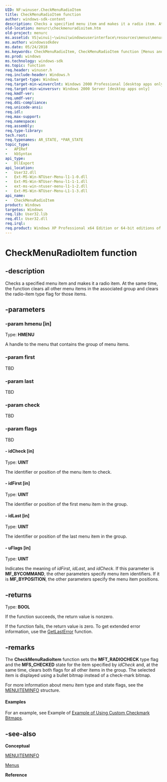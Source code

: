 ```yaml
---
UID: NF:winuser.CheckMenuRadioItem
title: CheckMenuRadioItem function
author: windows-sdk-content
description: Checks a specified menu item and makes it a radio item. At the same time, the function clears all other menu items in the associated group and clears the radio-item type flag for those items.
old-location: menurc\checkmenuradioitem.htm
old-project: menurc
ms.assetid: VS|winui|~\winui\windowsuserinterface\resources\menus\menureference\menufunctions\checkmenuradioitem.htm
ms.author: windowssdkdev
ms.date: 05/24/2018
ms.keywords: CheckMenuRadioItem, CheckMenuRadioItem function [Menus and Other Resources], _win32_CheckMenuRadioItem, _win32_checkmenuradioitem_cpp, menurc.checkmenuradioitem, winui._win32_checkmenuradioitem, winuser/CheckMenuRadioItem
ms.prod: windows
ms.technology: windows-sdk
ms.topic: function
req.header: winuser.h
req.include-header: Windows.h
req.target-type: Windows
req.target-min-winverclnt: Windows 2000 Professional [desktop apps only]
req.target-min-winversvr: Windows 2000 Server [desktop apps only]
req.kmdf-ver: 
req.umdf-ver: 
req.ddi-compliance: 
req.unicode-ansi: 
req.idl: 
req.max-support: 
req.namespace: 
req.assembly: 
req.type-library: 
tech.root: 
req.typenames: AR_STATE, *PAR_STATE
topic_type:
-	APIRef
-	kbSyntax
api_type:
-	DllExport
api_location:
-	User32.dll
-	Ext-MS-Win-NTUser-Menu-l1-1-0.dll
-	Ext-MS-Win-NTUser-Menu-l1-1-1.dll
-	ext-ms-win-ntuser-menu-l1-1-2.dll
-	Ext-MS-Win-NTUser-Menu-L1-1-3.dll
api_name:
-	CheckMenuRadioItem
product: Windows
targetos: Windows
req.lib: User32.lib
req.dll: User32.dll
req.irql: 
req.product: Windows XP Professional x64 Edition or 64-bit editions of     Windows Server 2003
---
```


# CheckMenuRadioItem function


## -description


Checks a specified menu item and makes it a radio item. At the same time, the function clears all other menu items in the associated group and clears the radio-item type flag for those items.


## -parameters




### -param hmenu [in]

Type: <b>HMENU</b>

A handle to the menu that contains the group of menu items. 


### -param first

TBD


### -param last

TBD


### -param check

TBD


### -param flags

TBD




#### - idCheck [in]

Type: <b>UINT</b>

The identifier or position of the menu item to check. 


#### - idFirst [in]

Type: <b>UINT</b>

The identifier or position of the first menu item in the group. 


#### - idLast [in]

Type: <b>UINT</b>

The identifier or position of the last menu item in the group. 


#### - uFlags [in]

Type: <b>UINT</b>

Indicates the meaning of <i>idFirst</i>, <i>idLast</i>, and <i>idCheck</i>. If this parameter is <b>MF_BYCOMMAND</b>, the other parameters specify menu item identifiers. If it is <b>MF_BYPOSITION</b>, the other parameters specify the menu item positions. 


## -returns



Type: <b>BOOL</b>

If the function succeeds, the return value is nonzero.

If the function fails, the return value is zero. To get extended error information, use the <a href="https://msdn.microsoft.com/d852e148-985c-416f-a5a7-27b6914b45d4">GetLastError</a> function.




## -remarks



The <b>CheckMenuRadioItem</b> function sets the <b>MFT_RADIOCHECK</b> type flag and the <b>MFS_CHECKED</b> state for the item specified by <i>idCheck</i> and, at the same time, clears both flags for all other items in the group. The selected item is displayed using a bullet bitmap instead of a check-mark bitmap.

For more information about menu item type and state flags, see the <a href="https://msdn.microsoft.com/43d30b39-c1e1-4711-97a2-b5bc29dad9df">MENUITEMINFO</a> structure.


#### Examples

For an example, see Example of <a href="using_menus.htm">Example of Using Custom Checkmark Bitmaps</a>. 

<div class="code"></div>



## -see-also




<b>Conceptual</b>



<a href="https://msdn.microsoft.com/43d30b39-c1e1-4711-97a2-b5bc29dad9df">MENUITEMINFO</a>



<a href="https://msdn.microsoft.com/f00c0b76-fabb-4451-bd4e-30b465d4d235">Menus</a>



<b>Reference</b>
 

 

